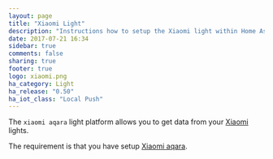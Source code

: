 ```yaml
---
layout: page
title: "Xiaomi Light"
description: "Instructions how to setup the Xiaomi light within Home Assistant."
date: 2017-07-21 16:34
sidebar: true
comments: false
sharing: true
footer: true
logo: xiaomi.png
ha_category: Light
ha_release: "0.50"
ha_iot_class: "Local Push"
---
```



The `xiaomi aqara` light platform allows you to get data from your [Xiaomi](http://www.mi.com/en/) lights.

The requirement is that you have setup [Xiaomi aqara](/components/xiaomi_aqara/).

